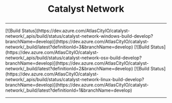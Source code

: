 # <p style="text-align: center;"> Catalyst Network </p>
<hr />
[![Build Status](https://dev.azure.com/AtlasCityIO/catalyst-network/_apis/build/status/catalyst-network-windows-build-develop?branchName=develop)](https://dev.azure.com/AtlasCityIO/catalyst-network/_build/latest?definitionId=3&branchName=develop)
[![Build Status](https://dev.azure.com/AtlasCityIO/catalyst-network/_apis/build/status/catalyst-network-osx-build-develop?branchName=develop)](https://dev.azure.com/AtlasCityIO/catalyst-network/_build/latest?definitionId=2&branchName=develop)
[![Build Status](https://dev.azure.com/AtlasCityIO/catalyst-network/_apis/build/status/catalyst-network-linux-build-develop?branchName=develop)](https://dev.azure.com/AtlasCityIO/catalyst-network/_build/latest?definitionId=1&branchName=develop)
<hr />